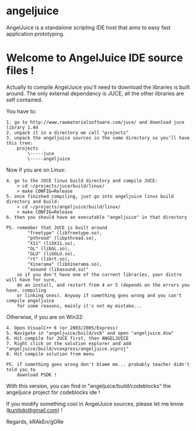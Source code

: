 angeljuice
==========

AngelJuice is a standalone scripting IDE host that aims to easy fast application prototyping.


Welcome to AngelJuice IDE source files !
========================================

Actually to compile AngelJuice you'll need to download the libraries is built around.
The only external dependancy is JUCE, all the other libraries are self contained.

You have to:

    1. go to http://www.rawmaterialsoftware.com/juce/ and download juce library 1.44
    2. unpack it in a directory we call "projects"
    3. unpack the angeljuice sources in the same directory so you'll have this tree:
        projects
            \-----juce
            \-----angeljuice

Now if you are on Linux:

    4. go to the JUCE linux build directory and compile JUCE:
        > cd ~/projects/juce/build/linux/
        > make CONFIG=Release
    5. once finished compiling, just go into angeljuice linux build directory and build:
        > cd ~/projects/angeljuice/build/linux/
        > make CONFIG=Release
    6. then you should have an executable "angeljuice" in that directory

    PS. remember that JUCE is built around
            "freetype" (libfreetype.so),
            "pthread" (libpthread.so),
            "X11" (libX11.so),
            "GL" (libGL.so),
            "GLU" (libGLU.so),
            "rt" (librt.so),            
            "Xinerama" (libXinerama.so),
            "asound (libasound.so)"
        so if you don't have one of the current libraries, your distro will have for sure,
        do an install, and restart from 4 or 5 (depends on the errors you have, compiling
        or linking ones). Anyway if something goes wrong and you can't compile angeljuice
        for some reasons, mainly it's not my mistake...
    

Otherwise, if you are on Win32:

    4. Open VisualC++ 6 (or 2003/2005/Express)
    5. Navigate in "angeljuice/build/vc6" and open "angeljuice.dsw"
    6. Hit compile for JUCE first, then ANGELJUICE
    7. Right click on the solution explorer and add "angeljuice/build/vcexpress/angeljuice.vcproj"
    8. Hit compile solution from menu

    PS. if something goes wrong don't blame me... probably teacher didn't told you to
        download PSDK !


With this version, you can find in "angeljuice/build/codeblocks" the angeljuice project
for codeblocks ide !


If you modify something cool in AngelJuice sources, please let me know (kunitoki@gmail.com) !


Regards,
 kRAkEn/gORe
